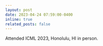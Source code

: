 ```yaml
---
layout: post
date: 2023-04-24 07:59:00-0400
inline: true
related_posts: false
---
```


Attended ICML 2023, Honolulu, HI in person.